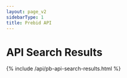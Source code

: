```yaml
---
layout: page_v2
sidebarType: 1
title: Prebid API 
---
```

# API Search Results
 
{% include /api/pb-api-search-results.html %}